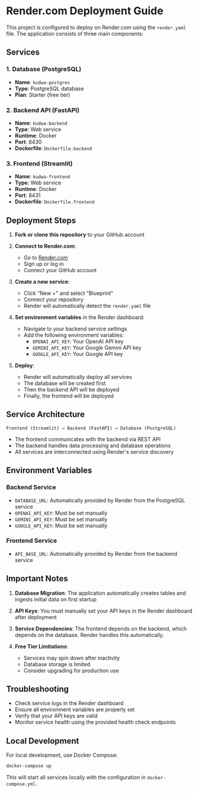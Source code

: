 # Render.com Deployment Guide

This project is configured to deploy on Render.com using the `render.yaml` file. The application consists of three main components:

## Services

### 1. Database (PostgreSQL)
- **Name**: `kudwa-postgres`
- **Type**: PostgreSQL database
- **Plan**: Starter (free tier)

### 2. Backend API (FastAPI)
- **Name**: `kudwa-backend` 
- **Type**: Web service
- **Runtime**: Docker
- **Port**: 8430
- **Dockerfile**: `Dockerfile.backend`

### 3. Frontend (Streamlit)
- **Name**: `kudwa-frontend`
- **Type**: Web service  
- **Runtime**: Docker
- **Port**: 8431
- **Dockerfile**: `Dockerfile.frontend`

## Deployment Steps

1. **Fork or clone this repository** to your GitHub account

2. **Connect to Render.com**:
   - Go to [Render.com](https://render.com)
   - Sign up or log in
   - Connect your GitHub account

3. **Create a new service**:
   - Click "New +" and select "Blueprint"
   - Connect your repository
   - Render will automatically detect the `render.yaml` file

4. **Set environment variables** in the Render dashboard:
   - Navigate to your backend service settings
   - Add the following environment variables:
     - `OPENAI_API_KEY`: Your OpenAI API key
     - `GEMINI_API_KEY`: Your Google Gemini API key  
     - `GOOGLE_API_KEY`: Your Google API key

5. **Deploy**:
   - Render will automatically deploy all services
   - The database will be created first
   - Then the backend API will be deployed
   - Finally, the frontend will be deployed

## Service Architecture

```
Frontend (Streamlit) → Backend (FastAPI) → Database (PostgreSQL)
```

- The frontend communicates with the backend via REST API
- The backend handles data processing and database operations
- All services are interconnected using Render's service discovery

## Environment Variables

### Backend Service
- `DATABASE_URL`: Automatically provided by Render from the PostgreSQL service
- `OPENAI_API_KEY`: Must be set manually
- `GEMINI_API_KEY`: Must be set manually  
- `GOOGLE_API_KEY`: Must be set manually

### Frontend Service
- `API_BASE_URL`: Automatically provided by Render from the backend service

## Important Notes

1. **Database Migration**: The application automatically creates tables and ingests initial data on first startup

2. **API Keys**: You must manually set your API keys in the Render dashboard after deployment

3. **Service Dependencies**: The frontend depends on the backend, which depends on the database. Render handles this automatically.

4. **Free Tier Limitations**: 
   - Services may spin down after inactivity
   - Database storage is limited
   - Consider upgrading for production use

## Troubleshooting

- Check service logs in the Render dashboard
- Ensure all environment variables are properly set
- Verify that your API keys are valid
- Monitor service health using the provided health check endpoints

## Local Development

For local development, use Docker Compose:
```bash
docker-compose up
```

This will start all services locally with the configuration in `docker-compose.yml`.
